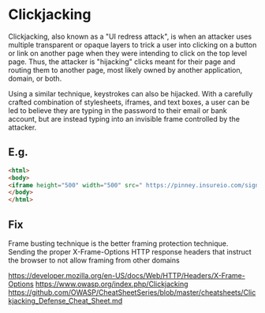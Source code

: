 # Clickjacking

Clickjacking, also known as a "UI redress attack", is when an attacker uses
multiple transparent or opaque layers to trick a user into clicking on a
button or link on another page when they were intending to click on the
top level page. Thus, the attacker is "hijacking" clicks meant for their
page and routing them to another page, most likely owned by another
application, domain, or both.

Using a similar technique, keystrokes can also be hijacked. With a
carefully crafted combination of stylesheets, iframes, and text boxes, a
user can be led to believe they are typing in the password to their email
or bank account, but are instead typing into an invisible frame controlled
by the attacker.

## E.g.
```html
<html>
<body>
<iframe height="500" width="500" src=" https://pinney.insureio.com/signup" ></iframe>
</body>
</html>
```

## Fix
Frame busting technique is the better framing protection
technique. Sending the proper X-Frame-Options HTTP response headers
that instruct the browser to not allow framing from other
domains

https://developer.mozilla.org/en-US/docs/Web/HTTP/Headers/X-Frame-Options
https://www.owasp.org/index.php/Clickjacking
https://github.com/OWASP/CheatSheetSeries/blob/master/cheatsheets/Clickjacking_Defense_Cheat_Sheet.md
